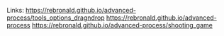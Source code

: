 Links: 
https://rebronald.github.io/advanced-process/tools_options_dragndrop
https://rebronald.github.io/advanced-process
https://rebronald.github.io/advanced-process/shooting_game

